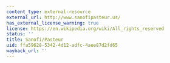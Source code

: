 ```yaml
---
content_type: external-resource
external_url: http://www.sanofipasteur.us/
has_external_license_warning: true
license: https://en.wikipedia.org/wiki/All_rights_reserved
status: ''
title: Sanofi/Pasteur
uid: ffa59628-5342-4d12-adfc-4aee87d2fd65
wayback_url: ''
---
```

